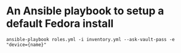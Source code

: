 # An Ansible playbook to setup a default Fedora install

```
ansible-playbook roles.yml -i inventory.yml --ask-vault-pass -e "device={name}"
```
